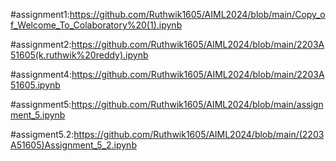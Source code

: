 #assignment1:https://github.com/Ruthwik1605/AIML2024/blob/main/Copy_of_Welcome_To_Colaboratory%20(1).ipynb

#assignment2:https://github.com/Ruthwik1605/AIML2024/blob/main/2203A51605(k.ruthwik%20reddy).ipynb

#assignment4:https://github.com/Ruthwik1605/AIML2024/blob/main/2203A51605.ipynb

#assignment5:https://github.com/Ruthwik1605/AIML2024/blob/main/assignment_5.ipynb

#assigment5.2:https://github.com/Ruthwik1605/AIML2024/blob/main/(2203A51605)Assignment_5_2.ipynb
